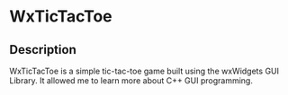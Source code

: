 # WxTicTacToe

## Description

WxTicTacToe is a simple tic-tac-toe game built using the wxWidgets GUI Library. It allowed me to learn more about C++ GUI programming.

